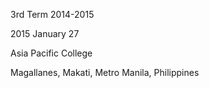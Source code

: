 3rd Term 2014-2015

2015 January 27

Asia Pacific College

Magallanes, Makati, Metro Manila, Philippines